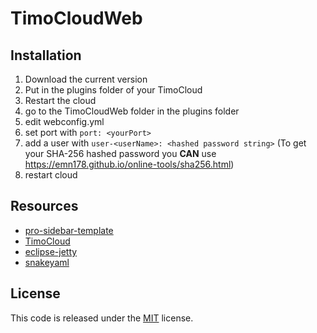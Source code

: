 # TimoCloudWeb
## Installation
  1. Download the current version
  2. Put in the plugins folder of your TimoCloud
  3. Restart the cloud
  4. go to the TimoCloudWeb folder in the plugins folder
  5. edit webconfig.yml
  6. set port with ```port: <yourPort>```
  7. add a user with ```user-<userName>: <hashed password string>``` (To get your SHA-256 hashed password you **CAN** use https://emn178.github.io/online-tools/sha256.html)
  8. restart cloud
## Resources
*   [pro-sidebar-template](https://github.com/azouaoui-med/pro-sidebar-template/)
*   [TimoCloud](https://github.com/TimoCloud/TimoCloud)
*   [eclipse-jetty](https://github.com/eclipse/jetty.project)
*   [snakeyaml](https://github.com/snakeyaml/snakeyaml)

## License
This code is released under the [MIT](https://github.com/TheMiCraft/TimoCloudWeb/blob/master/LICENSE) license.

